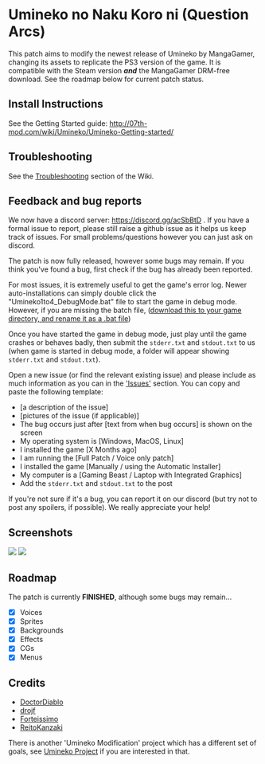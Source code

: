 # Umineko no Naku Koro ni (Question Arcs) 

This patch aims to modify the newest release of Umineko by MangaGamer, changing its assets to replicate the PS3 version of the game.
It is compatible with the Steam version ***and*** the MangaGamer DRM-free download. See the roadmap below for current patch status.

## Install Instructions

See the Getting Started guide: http://07th-mod.com/wiki/Umineko/Umineko-Getting-started/

## Troubleshooting

See the [Troubleshooting](http://07th-mod.com/wiki/Umineko/Umineko-Part-0-TroubleShooting-and-FAQ/) section of the Wiki.

## Feedback and bug reports

We now have a discord server: https://discord.gg/acSbBtD . If you have a formal issue to report, please still raise a github issue as it helps us keep track of issues. For small problems/questions however you can just ask on discord.

The patch is now fully released, however some bugs may remain. If you think you've found a bug, first check if the bug has already been reported.

For most issues, it is extremely useful to get the game's error log. Newer auto-installations can simply double click the "Umineko1to4_DebugMode.bat" file to start the game in debug mode. However, if you are missing the batch file, ([download this to your game directory, and rename it as a .bat file](https://github.com/07th-mod/resources/raw/master/umineko-question/utilities/StartUminekoInDebugMode.bat))

Once you have started the game in debug mode, just play until the game crashes or behaves badly, then submit the `stderr.txt` and `stdout.txt` to us (when game is started in debug mode, a folder will appear showing `stderr.txt` and `stdout.txt`).

Open a new issue (or find the relevant existing issue) and please include as much information as you can in the ['Issues'](https://github.com/07th-mod/umineko-question/issues) section. You can copy and paste the following template:

- [a description of the issue]
- [pictures of the issue (if applicable)]
- The bug occurs just after [text from when bug occurs] is shown on the screen
- My operating system is [Windows, MacOS, Linux]
- I installed the game [X Months ago]
- I am running the [Full Patch / Voice only patch]
- I installed the game [Manually / using the Automatic Installer]
- My computer is a [Gaming Beast / Laptop with Integrated Graphics]
- Add the `stderr.txt` and `stdout.txt` to the post

If you're not sure if it's a bug, you can report it on our discord (but try not to post any spoilers, if possible).
We really appreciate your help!

## Screenshots

![](https://i.imgur.com/EWITCxL.jpg)
![](https://i.imgur.com/NXUNU4r.jpg)

## Roadmap

The patch is currently **FINISHED**, although some bugs may remain...

- [x] Voices
- [x] Sprites
- [x] Backgrounds
- [x] Effects
- [x] CGs
- [x] Menus

## Credits

 * [DoctorDiablo](https://github.com/DoctorDiablo)
 * [drojf](https://github.com/drojf)
 * [Forteissimo](https://github.com/Forteissimo)
 * [ReitoKanzaki](https://github.com/ReitoKanzaki)

There is another 'Umineko Modification' project which has a different set of goals, see [Umineko Project](https://umineko-project.org/en/) if you are interested in that.
